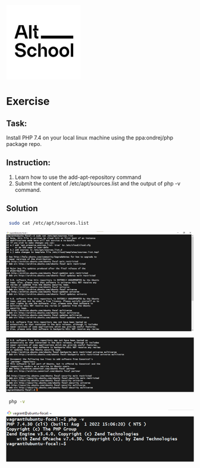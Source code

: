 ![AltSchool Africa Logo](./images/1633989073690.jpg)


# Exercise

 ## Task:

Install PHP 7.4 on your local linux machine using the ppa:ondrej/php package repo.

## Instruction:

<ol>

<li>Learn how to use the add-apt-repository command
</li>
<li>Submit the content of /etc/apt/sources.list and the output of php -v command.
</li>

</ol>

## Solution

 ```sh
  sudo cat /etc/apt/sources.list
  ``` 

  
  ![Sources.list1](./images/Sources.list1.png)



  ![Sources.list2](./images/Sources.list2.png)


  
 ```sh
  php -v
  ``` 

  
  ![PHP snap](./images/PHP%20snap.png)